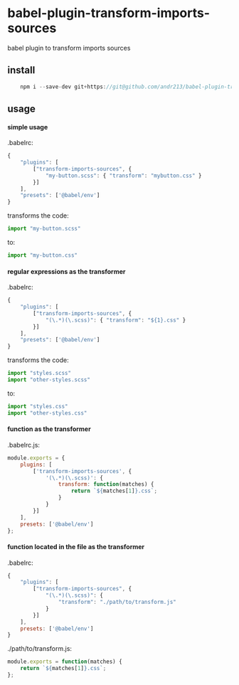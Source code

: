 # babel-plugin-transform-imports-sources
babel plugin to transform imports sources

## install
```javascript
    npm i --save-dev git+https://git@github.com/andr213/babel-plugin-transform-imports-sources.git
```

## usage

#### simple usage
.babelrc:
```javascript
{
    "plugins": [
        ["transform-imports-sources", {
            "my-button.scss": { "transform": "mybutton.css" }
        }]
    ],
    "presets": ['@babel/env']
}
```

transforms the code:
```javascript
import "my-button.scss"
```

to:
```javascript
import "my-button.css"
```


#### regular expressions as the transformer

.babelrc:
```javascript
{
    "plugins": [
        ["transform-imports-sources", {
            "(\.*)(\.scss)": { "transform": "${1}.css" }
        }]
    ],
    "presets": ['@babel/env']
}
```

transforms the code:
```javascript
import "styles.scss"
import "other-styles.scss"
```

to:
```javascript
import "styles.css"
import "other-styles.css"
```

#### function as the transformer

.babelrc.js:
```javascript
module.exports = {
    plugins: [
        ['transform-imports-sources', {
            '(\.*)(\.scss)': {
                transform: function(matches) {
                    return `${matches[1]}.css`;
                }
            }
        }]
    ],
    presets: ['@babel/env']
};
```


#### function located in the file as the transformer

.babelrc:
```javascript
{
    "plugins": [
        ["transform-imports-sources", {
            "(\.*)(\.scss)": {
                "transform": "./path/to/transform.js"
            }
        }]
    ],
    presets: ['@babel/env']
}
```

./path/to/transform.js:
``` javascript
module.exports = function(matches) {
    return `${matches[1]}.css`;
};
```

